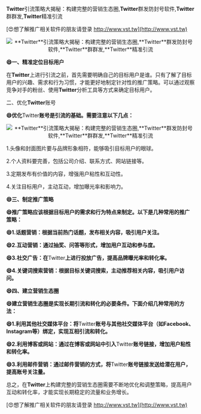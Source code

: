 **Twitter**引流策略大揭秘：构建完整的营销生态圈,**Twitter**群发防封号软件,**Twitter**群群发,**Twitter**精准引流

[😍想了解推广相关软件的朋友请登录 http://www.vst.tw](http://www.vst.tw)

 <center><img src="https://vst.tw/MP4/tuiguang/png/8.png" alt="**Twitter**引流策略大揭秘：构建完整的营销生态圈,**Twitter**群发防封号软件,**Twitter**群群发,**Twitter**精准引流"></center>

**😄一、精准定位目标用户**

在**Twitter**上进行引流之前，首先需要明确自己的目标用户是谁。只有了解了目标用户的兴趣、需求和行为习惯，才能更好地制定针对性的推广策略。可以通过观察竞争对手的粉丝、使用**Twitter**分析工具等方式来确定目标用户。

二、优化**Twitter**账号

**😄优化**Twitter**账号是引流的基础。需要注意以下几点：**

 <center><img src="https://vst.tw/MP4/tuiguang/png/3.png" alt="**Twitter**引流策略大揭秘：构建完整的营销生态圈,**Twitter**群发防封号软件,**Twitter**群群发,**Twitter**精准引流"></center>

1.头像和封面图片要与品牌形象相符，能够吸引目标用户的眼球。

2.个人资料要完善，包括公司介绍、联系方式、网站链接等。

3.定期发布有价值的内容，增强用户粘性和互动性。

4.关注目标用户，主动互动，增加曝光率和影响力。

**😄三、制定推广策略**

**😄推广策略应该根据目标用户的需求和行为特点来制定。以下是几种常用的推广策略：**

**😄1.话题营销：根据当前热门话题，发布相关内容，吸引用户关注。**

**😄2.互动营销：通过抽奖、问答等形式，增加用户互动和参与度。**

**😄3.社交广告：在**Twitter**上进行投放广告，提高品牌曝光率和转化率。**

**😄4.关键词搜索营销：根据目标关键词搜索，主动推荐相关内容，吸引用户访问。**

**😄四、建立营销生态圈**

**😄建立营销生态圈是实现长期引流和转化的必要条件。下面介绍几种常用的方法：**

**😄1.利用其他社交媒体平台：将**Twitter**账号与其他社交媒体平台（如Facebook、Instagram等）绑定，实现互相引流和转化。**

**😄2.利用博客或网站：通过在博客或网站中引入**Twitter**账号链接，增加用户粘性和转化率。**

**😄3.利用邮件营销：通过邮件营销的方式，将**Twitter**账号链接发送给潜在用户，提高账号关注量。**

总之，在**Twitter**上构建完整的营销生态圈需要不断地优化和调整策略，提高用户互动和转化率，才能实现长期稳定的流量和业务增长。

[😍想了解推广相关软件的朋友请登录 http://www.vst.tw](http://www.vst.tw)



